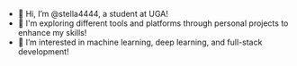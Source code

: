 - 👋 Hi, I’m @stella4444, a student at UGA!
- 🌱 I'm exploring different tools and platforms through personal projects to enhance my skills!
- 🌱 I’m interested in machine learning, deep learning, and full-stack development!

<!---
stella4444/stella4444 is a ✨ special ✨ repository because its `README.md` (this file) appears on your GitHub profile.
You can click the Preview link to take a look at your changes.
--->
